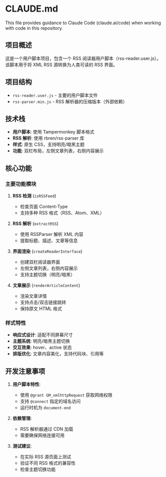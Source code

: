 # CLAUDE.md

This file provides guidance to Claude Code (claude.ai/code) when working with code in this repository.

## 项目概述

这是一个用户脚本项目，包含一个 RSS 阅读器用户脚本（rss-reader.user.js）。该脚本用于将 XML RSS 源转换为人类可读的 RSS 界面。

## 项目结构

- `rss-reader.user.js` - 主要的用户脚本文件
- `rss-parser.min.js` - RSS 解析器的压缩版本（外部依赖）

## 技术栈

- **用户脚本**: 使用 Tampermonkey 脚本格式
- **RSS 解析**: 使用 rbren/rss-parser 库
- **样式**: 原生 CSS，支持明亮/暗黑主题
- **功能**: 双栏布局，左侧文章列表，右侧内容展示

## 核心功能

### 主要功能模块

1. **RSS 检测** (`isRSSFeed`)
   - 检查页面 Content-Type
   - 支持多种 RSS 格式（RSS、Atom、XML）

2. **RSS 解析** (`extractRSS`)
   - 使用 RSSParser 解析 XML 内容
   - 提取标题、描述、文章等信息

3. **界面渲染** (`createReaderInterface`)
   - 创建双栏阅读器界面
   - 左侧文章列表，右侧内容展示
   - 支持主题切换（明亮/暗黑）

4. **文章展示** (`renderArticleContent`)
   - 渲染文章详情
   - 支持点击/双击链接跳转
   - 保持原文 HTML 格式

### 样式特性

- **响应式设计**: 适配不同屏幕尺寸
- **主题系统**: 明亮/暗黑主题切换
- **交互效果**: hover、active 状态
- **排版优化**: 文章内容美化，支持代码块、引用等

## 开发注意事项

1. **用户脚本特性**:
   - 使用 `@grant GM_xmlhttpRequest` 获取网络权限
   - 支持 `@connect` 指定的域名访问
   - 运行时机为 `document-end`

2. **依赖管理**:
   - RSS 解析器通过 CDN 加载
   - 需要确保网络连接可用

3. **测试建议**:
   - 在实际 RSS 源页面上测试
   - 验证不同 RSS 格式的兼容性
   - 检查主题切换功能